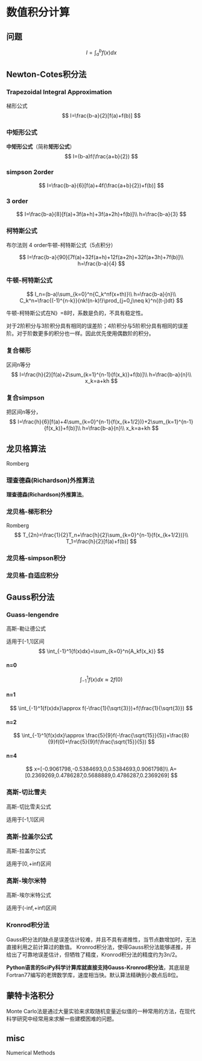 # 数值积分计算

## 问题


$$
I=\int_a^b{f(x)dx}
$$


## Newton-Cotes积分法

### Trapezoidal Integral Approximation

梯形公式
$$
I=\frac{b-a}{2}[f(a)+f(b)]
$$

### **中矩形公式**

**中矩形公式**（简称**矩形公式**）
$$
I=(b-a)f(\frac{a+b}{2})
$$


### simpson  2order


$$
I=\frac{b-a}{6}[f(a)+4f(\frac{a+b}{2})+f(b)]
$$

### 3 order

$$
I=\frac{b-a}{8}[f(a)+3f(a+h)+3f(a+2h)+f(b)]\\
h=\frac{b-a}{3}
$$



### 柯特斯公式

布尔法则 4 order牛顿-柯特斯公式（5点积分）


$$
I=\frac{b-a}{90}[7f(a)+32f(a+h)+12f(a+2h)+32f(a+3h)+7f(b)]\\
h=\frac{b-a}{4}
$$


### 牛顿-柯特斯公式

$$
I_n=(b-a)\sum_{k=0}^n{C_k^nf(x+th)}\\
h=\frac{b-a}{n}\\
C_k^n=\frac{(-1)^{n-k}}{nk!(n-k)!}\prod_{j=0,j\neq k}^n{(t-j)dt}
$$



牛顿-柯特斯公式在N》=8时，系数是负的，不具有稳定性。



对于2阶积分与3阶积分具有相同的误差阶；4阶积分与5阶积分具有相同的误差阶。对于阶数更多的积分也一样。因此优先使用偶数阶的积分。



### 复合梯形

区间n等分
$$
I=\frac{h}{2}[f(a)+2\sum_{k=1}^{n-1}{f(x_k)}+f(b)]\\
h=\frac{b-a}{n}\\
x_k=a+kh
$$


### 复合simpson

把区间n等分，
$$
I=\frac{h}{6}[f(a)+4\sum_{k=0}^{n-1}{f(x_{k+1/2})}+2\sum_{k=1}^{n-1}{f(x_k)}+f(b)]\\
h=\frac{b-a}{n}\\
x_k=a+kh
$$


## **龙贝格**算法
Romberg 

### 理查德森(Richardson)外推算法

**理查德森(Richardson)外推算法**。

### 龙贝格-梯形积分

Romberg
$$
T_{2n}=\frac{1}{2}T_n+\frac{h}{2}\sum_{k=0}^{n-1}{f(x_{k+1/2})}\\
T_1=\frac{h}{2}[f(a)+f(b)]
$$


### 龙贝格-simpson积分

### 龙贝格-自适应积分

## Gauss积分法







### Guass-lengendre

高斯-勒让德公式

适用于[-1,1]区间
$$
\int_{-1}^1{f(x)dx}=\sum_{k=0}^n{A_kf(x_k)}
$$




#### n=0

$$
\int_{-1}^1{f(x)dx}\approx2f(0)
$$



#### n=1

$$
\int_{-1}^1{f(x)dx}\approx f(-\frac{1}{\sqrt{3}})+f(\frac{1}{\sqrt{3}})
$$
#### n=2

$$
\int_{-1}^1{f(x)dx}\approx \frac{5}{9}f(-\frac{\sqrt{15}}{5})+\frac{8}{9}f(0)+\frac{5}{9}f(\frac{\sqrt{15}}{5})
$$

#### n=4

$$
x=[-0.9061798,-0.5384693,0,0.5384693,0.9061798]\\
A=[0.2369269,0.4786287,0.5688889,0.4786287,0.2369269]
$$




### 高斯-切比雪夫

高斯-切比雪夫公式

适用于[-1,1]区间

### 高斯-拉盖尔公式

高斯-拉盖尔公式

适用于[0,+inf)区间

###  高斯-埃尔米特

 高斯-埃尔米特公式

适用于(-inf,+inf)区间

### Kronrod积分法

Gauss积分法的缺点是误差估计较难，并且不具有递推性，当节点数增加时，无法直接利用之前计算过的数值。 Kronrod积分法，使得Gauss积分法能够递推，并给出了可靠地误差估计，但牺牲了精度，Kronrod积分法的精度约为3n/2。

**Python语言的SciPy科学计算库就直接支持Gauss-Kronrod积分法**，其底层是Fortran77编写的老牌数学库，速度相当快。默认算法精确到小数点后8位。

## 蒙特卡洛积分

Monte Carlo法是通过大量实验来求取随机变量近似值的一种常用的方法，在现代科学研究中经常用来求解一些建模困难的问题。

## misc

Numerical Methods

